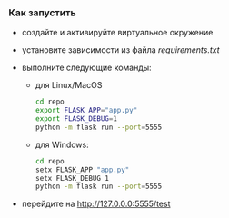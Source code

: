 ### Как запустить

* создайте и активируйте виртуальное окружение
* установите зависимости из файла _requirements.txt_
* выполните следующие команды:

    * для Linux/MacOS

        ```bash
        cd repo
        export FLASK_APP="app.py"
        export FLASK_DEBUG=1
        python -m flask run --port=5555
        ```
  
    * для Windows:

        ```bash
        cd repo
        setx FLASK_APP "app.py"
        setx FLASK_DEBUG 1
        python -m flask run --port=5555
        ```

* перейдите на http://127.0.0.0:5555/test
